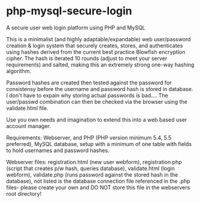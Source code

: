 # php-mysql-secure-login
A secure user web login platform using PHP and MySQL

This is a minimalist (and highly adaptable/expandable) web user/password creation & login system that securely creates, stores,
and authenticates using hashes derived from the current best practice Blowfish encryption cipher.  The hash
is iterated 10 rounds (adjust to meet your server requirements) and salted, making this an extremely strong
one-way hashing algorithm.

Password hashes are created then tested against the password for consistensy before the username and password hash is stored in database.  I don't have to expain why storing actual passwords is bad....  The user/passwd combination can then be checked via the browser using the validate.html file.

Use you own needs and imagination to extend this into a web based user account manager.

Requirements: Webserver, and PHP (PHP version minimum 5.4, 5.5 preferred), MySQL database, setup with a minimum of one
table with fields to hold usernames and password hashes.

Webserver files:  registration.html (new user webform), registration.php (script that creates p/w hash, queries database),
validate.html (login webform), validate.php (runs password against the stored hash in the database), not listed is the database connection file referenced in the .php files- please create your own and DO NOT store this file in the webservers root directory!

